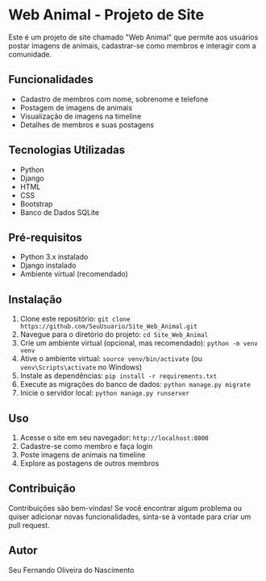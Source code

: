 # Web Animal - Projeto de Site

Este é um projeto de site chamado "Web Animal" que permite aos usuários postar imagens de animais, cadastrar-se como membros e interagir com a comunidade.

## Funcionalidades

- Cadastro de membros com nome, sobrenome e telefone
- Postagem de imagens de animais
- Visualização de imagens na timeline
- Detalhes de membros e suas postagens

## Tecnologias Utilizadas

- Python
- Django
- HTML
- CSS
- Bootstrap
- Banco de Dados SQLite

## Pré-requisitos

- Python 3.x instalado
- Django instalado
- Ambiente virtual (recomendado)

## Instalação

1. Clone este repositório: `git clone https://github.com/SeuUsuario/Site_Web_Animal.git`
2. Navegue para o diretório do projeto: `cd Site_Web_Animal`
3. Crie um ambiente virtual (opcional, mas recomendado): `python -m venv venv`
4. Ative o ambiente virtual: `source venv/bin/activate` (ou `venv\Scripts\activate` no Windows)
5. Instale as dependências: `pip install -r requirements.txt`
6. Execute as migrações do banco de dados: `python manage.py migrate`
7. Inicie o servidor local: `python manage.py runserver`

## Uso

1. Acesse o site em seu navegador: `http://localhost:8000`
2. Cadastre-se como membro e faça login
3. Poste imagens de animais na timeline
4. Explore as postagens de outros membros

## Contribuição

Contribuições são bem-vindas! Se você encontrar algum problema ou quiser adicionar novas funcionalidades, sinta-se à vontade para criar um pull request.

## Autor

Seu Fernando Oliveira do Nascimento
